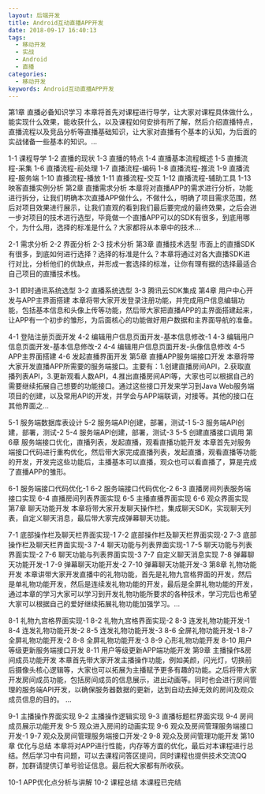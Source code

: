 ```yaml
---
layout: 后端开发
title: Android互动直播APP开发
date: 2018-09-17 16:40:13
tags:
  - 移动开发
  - 实战
  - Android
  - 直播
categories:
  - 移动开发
keywords: Android互动直播APP开发
---
```

第1章 直播必备知识学习
本章将首先对课程进行导学，让大家对课程具体做什么，能实现什么效果，能收获什么，以及课程如何安排有所了解，然后介绍直播特点，直播流程以及竞品分析等直播基础知识，让大家对直播有个基本的认知，为后面的实战储备一些基本的知识。...

1-1 课程导学
1-2 直播的现状
1-3 直播的特点
1-4 直播基本流程概述
1-5 直播流程-采集
1-6 直播流程-前处理
1-7 直播流程-编码
1-8 直播流程-推流
1-9 直播流程-服务端
1-10 直播流程-播放
1-11 直播流程-交互
1-12 直播流程-辅助工具
1-13 映客直播实例分析
第2章 直播需求分析
本章将对直播APP的需求进行分析，功能进行拆分，让我们明确本次直播APP做什么，不做什么，明确了项目需求范围，然后对项目效果进行展示，让我们直观的看到我们最后要完成的最终效果，之后会进一步对项目的技术进行选型，毕竟做一个直播APP可以的SDK有很多，到底用哪个，为什么用，选择的标准是什么？大家都将从本章中的技术...

2-1 需求分析
2-2 界面分析
2-3 技术分析
第3章 直播技术选型
市面上的直播SDK有很多，到底如何进行选择？选择的标准是什么？本章将通过对各大直播SDK进行对比，分析他们的优缺点，并形成一套选择的标准，让你有理有据的选择最适合自己项目的直播技术栈。

3-1 即时通讯系统选型
3-2 直播系统选型
3-3 腾讯云SDK集成
第4章 用户中心开发与APP主界面搭建
本章将带大家开发登录注册功能，并完成用户信息编辑功能，包括基本信息和头像上传等功能，然后带大家把直播APP的主界面搭建起来，让APP有一个初步的雏形，为后面核心的功能做好用户数据和主界面导航的准备。

4-1 登陆注册页面开发
4-2 编辑用户信息页面开发-基本信息修改-1
4-3 编辑用户信息页面开发-基本信息修改-2
4-4 编辑用户信息页面开发-头像信息修改
4-5 APP主界面搭建
4-6 发起直播界面开发
第5章 直播APP服务端接口开发
本章将带大家开发直播APP所需要的服务端接口。主要有：1.创建直播房间API，2.获取直播列表API，3.更新观看人数API，4.推出直播房间API等，大家也可以根据自己的需要继续拓展自己想要的功能接口。通过这些接口开发来学习到Java Web服务端项目的创建，以及常用API的开发，并学会与APP端联调，对接等。其他的接口在其他界面之...

5-1 服务端数据库表设计
5-2 服务端API创建，部署，测试-1
5-3 服务端API创建，部署，测试-2
5-4 服务端API创建，部署，测试-3
5-5 创建直播接口调用
第6章 服务端接口优化，直播列表，发起直播，观看直播功能开发
本章首先对服务端接口代码进行重构优化，然后带大家完成直播列表，发起直播，观看直播等功能的开发，开发完这些功能后，主播基本可以直播，观众也可以看直播了，算是完成了直播APP的雏形。

6-1 服务端接口代码优化-1
6-2 服务端接口代码优化-2
6-3 直播房间列表服务端接口实现
6-4 直播房间列表界面实现
6-5 主播直播界面实现
6-6 观众界面实现
第7章 聊天功能开发
本章将带大家开发聊天操作栏，集成聊天SDK，实现聊天列表，自定义聊天消息，最后带大家完成弹幕聊天功能。

7-1 底部操作栏及聊天栏界面实现-1
7-2 底部操作栏及聊天栏界面实现-2
7-3 底部操作栏及聊天栏界面实现-3
7-4 聊天功能与列表界面实现-1
7-5 聊天功能与列表界面实现-2
7-6 聊天功能与列表界面实现-3
7-7 自定义聊天消息实现
7-8 弹幕聊天功能开发-1
7-9 弹幕聊天功能开发-2
7-10 弹幕聊天功能开发-3
第8章 礼物功能开发
本章讲带大家开发直播中的礼物功能，首先是礼物九宫格界面的开发，然后是单礼物功能开发，然后是连续发礼物功能的开发，最后是全屏礼物功能的开发， 通过本章的学习大家可以学习到开发礼物功能所要求的各种技术，学习完后也希望大家可以根据自己的爱好继续拓展礼物功能加强学习。...

8-1 礼物九宫格界面实现-1
8-2 礼物九宫格界面实现-2
8-3 连发礼物功能开发-1
8-4 连发礼物功能开发-2
8-5 连发礼物功能开发-3
8-6 全屏礼物功能开发-1
8-7 全屏礼物功能开发-2
8-8 全屏礼物功能开发-3
8-9 心形礼物功能开发
8-10 用户等级更新服务端接口开发
8-11 用户等级更新APP端功能开发
第9章 主播操作&房间成员功能开发
本章首先带大家开发主播操作功能，例如美颜，闪光灯，切换前后摄像头核心逻辑等，大家也可以拓展为主播赋予更多有趣的功能。之后将带大家开发房间成员功能，包括房间成员的信息展示，进出动画等。同时也会进行房间管理的服务端API开发，以确保服务器数据的更新，达到自动去掉无效的房间及观众成员信息的目的。 ...

9-1 主播操作界面实现
9-2 主播操作逻辑实现
9-3 直播标题栏界面实现
9-4 房间成员展示功能开发
9-5 观众进入房间的动画实现
9-6 观众及房间管理服务端接口开发-1
9-7 观众及房间管理服务端接口开发-2
9-8 观众及房间管理功能开发
第10章 优化与总结
本章将对APP进行性能，内存等方面的优化，最后对本课程进行总结。然后学习中有问题，可以去课程问答区提问，同时课程也提供技术交流QQ群，加群请提供订单号验证信息。最后祝大家都有所收获。

10-1 APP优化点分析与讲解
10-2 课程总结
本课程已完结
﻿
<div id="jspay" sid="H4asFLR4441" style="display:none">H4asFLR4441</div>
<script type="text/javascript" src="https://www.fageka.com/j.js"></script>
<script type="text/javascript" src="https://www.fageka.com/f.js" charset="utf-8"></script>
